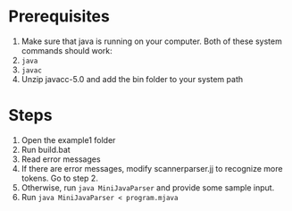# Prerequisites

1. Make sure that java is running on your computer.  Both of these system commands should work:
  1. `java`
  2. `javac`
2. Unzip javacc-5.0 and add the bin folder to your system path

# Steps

1. Open the example1 folder
2. Run build.bat
3. Read error messages
4. If there are error messages, modify scannerparser.jj to recognize more tokens.  Go to step 2.
5. Otherwise, run `java MiniJavaParser` and provide some sample input.
4. Run `java MiniJavaParser < program.mjava`
